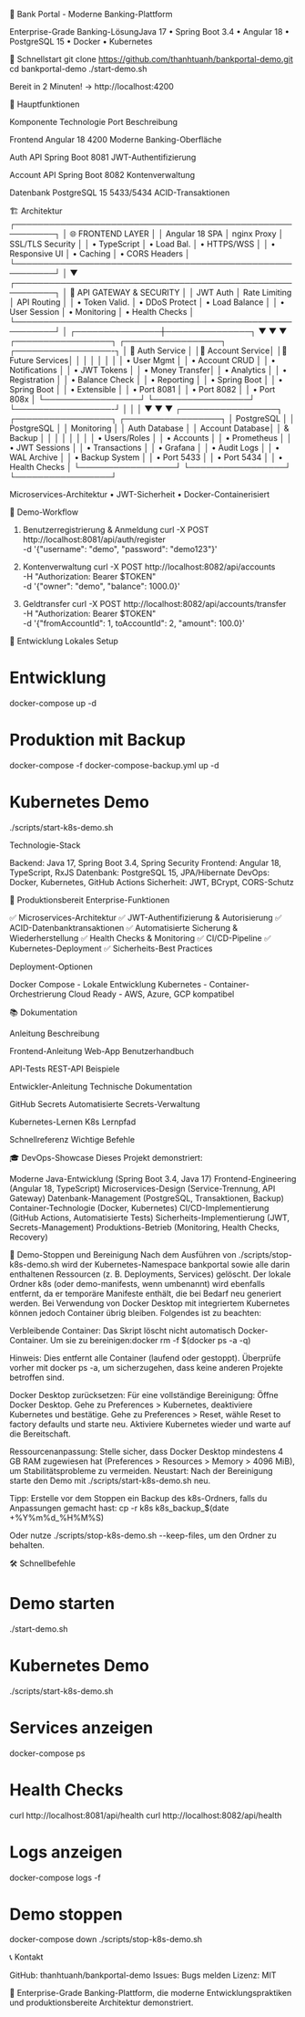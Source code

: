🏦 Bank Portal - Moderne Banking-Plattform

Enterprise-Grade Banking-LösungJava 17 • Spring Boot 3.4 • Angular 18 • PostgreSQL 15 • Docker • Kubernetes



🚀 Schnellstart
git clone https://github.com/thanhtuanh/bankportal-demo.git
cd bankportal-demo
./start-demo.sh

Bereit in 2 Minuten! → http://localhost:4200

🎯 Hauptfunktionen



Komponente
Technologie
Port
Beschreibung



Frontend
Angular 18
4200
Moderne Banking-Oberfläche


Auth API
Spring Boot
8081
JWT-Authentifizierung


Account API
Spring Boot
8082
Kontenverwaltung


Datenbank
PostgreSQL 15
5433/5434
ACID-Transaktionen



🏗️ Architektur
┌─────────────────────────────────────────────────────────┐
│                    🌐 FRONTEND LAYER                    │
│  Angular 18 SPA  │  nginx Proxy  │  SSL/TLS Security    │
│  • TypeScript    │  • Load Bal.  │  • HTTPS/WSS         │
│  • Responsive UI │  • Caching    │  • CORS Headers      │
└─────────────────────────────────────────────────────────┘
                              │
                              ▼
┌─────────────────────────────────────────────────────────┐
│                🔧 API GATEWAY & SECURITY                │
│  JWT Auth       │  Rate Limiting  │  API Routing        │
│  • Token Valid. │  • DDoS Protect │  • Load Balance     │
│  • User Session │  • Monitoring   │  • Health Checks    │
└─────────────────────────────────────────────────────────┘
                              │
              ┌───────────────┼───────────────┐
              ▼               ▼               ▼
┌─────────────────┐  ┌─────────────────┐  ┌─────────────────-┐
│ 🔐 Auth Service │  │💼 Account Service│ │🔮 Future Services│
│                 │  │                 │  │                  │
│ • User Mgmt     │  │ • Account CRUD  │  │ • Notifications  │
│ • JWT Tokens    │  │ • Money Transfer│  │ • Analytics      │
│ • Registration  │  │ • Balance Check │  │ • Reporting      │
│ • Spring Boot   │  │ • Spring Boot   │  │ • Extensible     │
│ • Port 8081     │  │ • Port 8082     │  │ • Port 808x      │
└─────────────────┘  └─────────────────┘  └─────────────────-┘
              │               │               │
              ▼               ▼               ▼
┌─────────────────┐  ┌─────────────────┐  ┌─────────────────┐
│   PostgreSQL    │  │   PostgreSQL    │  │   Monitoring    │
│   Auth Database │  │ Account Database│  │   & Backup      │
│                 │  │                 │  │                 │
│ • Users/Roles   │  │ • Accounts      │  │ • Prometheus    │
│ • JWT Sessions  │  │ • Transactions  │  │ • Grafana       │
│ • Audit Logs    │  │ • WAL Archive   │  │ • Backup System │
│ • Port 5433     │  │ • Port 5434     │  │ • Health Checks │
└─────────────────┘  └─────────────────┘  └─────────────────┘

Microservices-Architektur • JWT-Sicherheit • Docker-Containerisiert

💼 Demo-Workflow
1. Benutzerregistrierung & Anmeldung
curl -X POST http://localhost:8081/api/auth/register \
  -d '{"username": "demo", "password": "demo123"}'

2. Kontenverwaltung
curl -X POST http://localhost:8082/api/accounts \
  -H "Authorization: Bearer $TOKEN" \
  -d '{"owner": "demo", "balance": 1000.0}'

3. Geldtransfer
curl -X POST http://localhost:8082/api/accounts/transfer \
  -H "Authorization: Bearer $TOKEN" \
  -d '{"fromAccountId": 1, toAccountId": 2, "amount": 100.0}'


🔧 Entwicklung
Lokales Setup
# Entwicklung
docker-compose up -d

# Produktion mit Backup
docker-compose -f docker-compose-backup.yml up -d

# Kubernetes Demo
./scripts/start-k8s-demo.sh

Technologie-Stack

Backend: Java 17, Spring Boot 3.4, Spring Security
Frontend: Angular 18, TypeScript, RxJS
Datenbank: PostgreSQL 15, JPA/Hibernate
DevOps: Docker, Kubernetes, GitHub Actions
Sicherheit: JWT, BCrypt, CORS-Schutz


🚀 Produktionsbereit
Enterprise-Funktionen

✅ Microservices-Architektur
✅ JWT-Authentifizierung & Autorisierung
✅ ACID-Datenbanktransaktionen
✅ Automatisierte Sicherung & Wiederherstellung
✅ Health Checks & Monitoring
✅ CI/CD-Pipeline
✅ Kubernetes-Deployment
✅ Sicherheits-Best Practices

Deployment-Optionen

Docker Compose - Lokale Entwicklung
Kubernetes - Container-Orchestrierung
Cloud Ready - AWS, Azure, GCP kompatibel


📚 Dokumentation



Anleitung
Beschreibung



Frontend-Anleitung
Web-App Benutzerhandbuch


API-Tests
REST-API Beispiele


Entwickler-Anleitung
Technische Dokumentation


GitHub Secrets
Automatisierte Secrets-Verwaltung


Kubernetes-Lernen
K8s Lernpfad


Schnellreferenz
Wichtige Befehle



🎓 DevOps-Showcase
Dieses Projekt demonstriert:

Moderne Java-Entwicklung (Spring Boot 3.4, Java 17)
Frontend-Engineering (Angular 18, TypeScript)
Microservices-Design (Service-Trennung, API Gateway)
Datenbank-Management (PostgreSQL, Transaktionen, Backup)
Container-Technologie (Docker, Kubernetes)
CI/CD-Implementierung (GitHub Actions, Automatisierte Tests)
Sicherheits-Implementierung (JWT, Secrets-Management)
Produktions-Betrieb (Monitoring, Health Checks, Recovery)


🛑 Demo-Stoppen und Bereinigung
Nach dem Ausführen von ./scripts/stop-k8s-demo.sh wird der Kubernetes-Namespace bankportal sowie alle darin enthaltenen Ressourcen (z. B. Deployments, Services) gelöscht. Der lokale Ordner k8s (oder demo-manifests, wenn umbenannt) wird ebenfalls entfernt, da er temporäre Manifeste enthält, die bei Bedarf neu generiert werden. Bei Verwendung von Docker Desktop mit integriertem Kubernetes können jedoch Container übrig bleiben. Folgendes ist zu beachten:

Verbleibende Container: Das Skript löscht nicht automatisch Docker-Container. Um sie zu bereinigen:docker rm -f $(docker ps -a -q)


Hinweis: Dies entfernt alle Container (laufend oder gestoppt). Überprüfe vorher mit docker ps -a, um sicherzugehen, dass keine anderen Projekte betroffen sind.


Docker Desktop zurücksetzen: Für eine vollständige Bereinigung:
Öffne Docker Desktop.
Gehe zu Preferences > Kubernetes, deaktiviere Kubernetes und bestätige.
Gehe zu Preferences > Reset, wähle Reset to factory defaults und starte neu.
Aktiviere Kubernetes wieder und warte auf die Bereitschaft.


Ressourcenanpassung: Stelle sicher, dass Docker Desktop mindestens 4 GB RAM zugewiesen hat (Preferences > Resources > Memory > 4096 MiB), um Stabilitätsprobleme zu vermeiden.
Neustart: Nach der Bereinigung starte den Demo mit ./scripts/start-k8s-demo.sh neu.

Tipp: Erstelle vor dem Stoppen ein Backup des k8s-Ordners, falls du Anpassungen gemacht hast:
cp -r k8s k8s_backup_$(date +%Y%m%d_%H%M%S)

Oder nutze ./scripts/stop-k8s-demo.sh --keep-files, um den Ordner zu behalten.

🛠️ Schnellbefehle
# Demo starten
./start-demo.sh

# Kubernetes Demo
./scripts/start-k8s-demo.sh

# Services anzeigen
docker-compose ps

# Health Checks
curl http://localhost:8081/api/health
curl http://localhost:8082/api/health

# Logs anzeigen
docker-compose logs -f

# Demo stoppen
docker-compose down
./scripts/stop-k8s-demo.sh


📞 Kontakt

GitHub: thanhtuanh/bankportal-demo
Issues: Bugs melden
Lizenz: MIT


🎯 Enterprise-Grade Banking-Plattform, die moderne Entwicklungspraktiken und produktionsbereite Architektur demonstriert.
